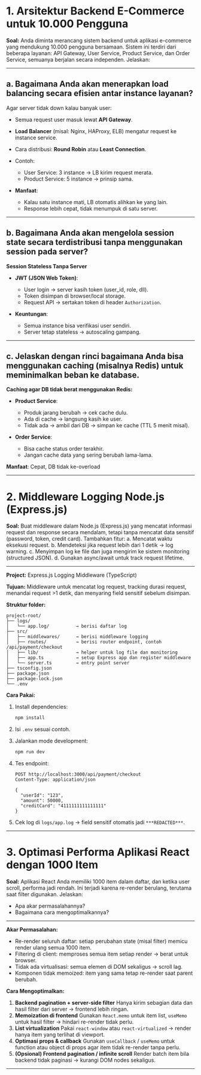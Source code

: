 

# 1. Arsitektur Backend E-Commerce untuk 10.000 Pengguna

**Soal:** Anda diminta merancang sistem backend untuk aplikasi e-commerce yang mendukung 10.000 pengguna bersamaan. Sistem ini terdiri dari beberapa layanan: API Gateway, User Service, Product Service, dan Order Service, semuanya berjalan secara independen. Jelaskan:

---

## a. Bagaimana Anda akan menerapkan load balancing secara efisien antar instance layanan?

Agar server tidak down kalau banyak user:

* Semua request user masuk lewat **API Gateway**.
* **Load Balancer** (misal: Nginx, HAProxy, ELB) mengatur request ke instance service.
* Cara distribusi: **Round Robin** atau **Least Connection**.
* Contoh:

  * User Service: 3 instance → LB kirim request merata.
  * Product Service: 5 instance → prinsip sama.
* **Manfaat**:

  * Kalau satu instance mati, LB otomatis alihkan ke yang lain.
  * Response lebih cepat, tidak menumpuk di satu server.

---

## b. Bagaimana Anda akan mengelola session state secara terdistribusi tanpa menggunakan session pada server?

**Session Stateless Tanpa Server**

* **JWT (JSON Web Token)**:

  * User login → server kasih token (user\_id, role, dll).
  * Token disimpan di browser/local storage.
  * Request API → sertakan token di header `Authorization`.
* **Keuntungan**:

  * Semua instance bisa verifikasi user sendiri.
  * Server tetap stateless → autoscaling gampang.

---

## c. Jelaskan dengan rinci bagaimana Anda bisa menggunakan caching (misalnya Redis) untuk meminimalkan beban ke database.

**Caching agar DB tidak berat menggunakan Redis:**

* **Product Service**:

  * Produk jarang berubah → cek cache dulu.
  * Ada di cache → langsung kasih ke user.
  * Tidak ada → ambil dari DB → simpan ke cache (TTL 5 menit misal).
* **Order Service**:

  * Bisa cache status order terakhir.
  * Jangan cache data yang sering berubah lama-lama.

**Manfaat**:
Cepat, DB tidak ke-overload

---

# 2. Middleware Logging Node.js (Express.js)

**Soal:** Buat middleware dalam Node.js (Express.js) yang mencatat informasi request dan response secara mendalam, tetapi tanpa mencatat data sensitif (password, token, credit card). Tambahkan fitur:
a. Mencatat waktu eksekusi request.
b. Mendeteksi jika request lebih dari 1 detik → log warning.
c. Menyimpan log ke file dan juga mengirim ke sistem monitoring (structured JSON).
d. Gunakan async/await untuk track request lifetime.

---

**Project:** Express.js Logging Middleware (TypeScript)

**Tujuan:** Middleware untuk mencatat log request, tracking durasi request, menandai request >1 detik, dan menyaring field sensitif sebelum disimpan.

**Struktur folder:**

```
project-root/
├── logs/   
│   └── app.log/          → berisi daftar log
├── src/
│   ├── middlewares/      → berisi middleware logging
│   ├── routes/           → berisi router endpoint, contoh /api/payment/checkout
│   ├── lib/              → helper untuk log file dan monitoring
│   ├── app.ts            → setup Express app dan register middleware
│   └── server.ts         → entry point server
├── tsconfig.json
├── package.json
├── package-lock.json
└── .env
```

**Cara Pakai:**

1. Install dependencies:

   ```bash
   npm install
   ```
2. Isi `.env` sesuai contoh.
3. Jalankan mode development:

   ```bash
   npm run dev
   ```
4. Tes endpoint:

   ```
   POST http://localhost:3000/api/payment/checkout
   Content-Type: application/json

   {
     "userId": "123",
     "amount": 50000,
     "creditCard": "4111111111111111"
   }
   ```
5. Cek log di `logs/app.log` → field sensitif otomatis jadi `***REDACTED***`.

---

# 3. Optimasi Performa Aplikasi React dengan 1000 Item

**Soal:** Aplikasi React Anda memiliki 1000 item dalam daftar, dan ketika user scroll, performa jadi rendah. Ini terjadi karena re-render berulang, terutama saat filter digunakan. Jelaskan:

* Apa akar permasalahannya?
* Bagaimana cara mengoptimalkannya?

---

**Akar Permasalahan:**

* Re-render seluruh daftar: setiap perubahan state (misal filter) memicu render ulang semua 1000 item.
* Filtering di client: memproses semua item setiap render → berat untuk browser.
* Tidak ada virtualisasi: semua elemen di DOM sekaligus → scroll lag.
* Komponen tidak memoized: item yang sama tetap re-render saat parent berubah.

**Cara Mengoptimalkan:**

1. **Backend pagination + server-side filter**
   Hanya kirim sebagian data dan hasil filter dari server → frontend lebih ringan.
2. **Memoization di frontend**
   Gunakan `React.memo` untuk item list, `useMemo` untuk hasil filter → hindari re-render tidak perlu.
3. **List virtualization**
   Pakai `react-window` atau `react-virtualized` → render hanya item yang terlihat di viewport.
4. **Optimasi props & callback**
   Gunakan `useCallback` / `useMemo` untuk function atau object di props agar item tidak re-render tanpa perlu.
5. **(Opsional) Frontend pagination / infinite scroll**
   Render batch item bila backend tidak paginasi → kurangi DOM nodes sekaligus.

---

